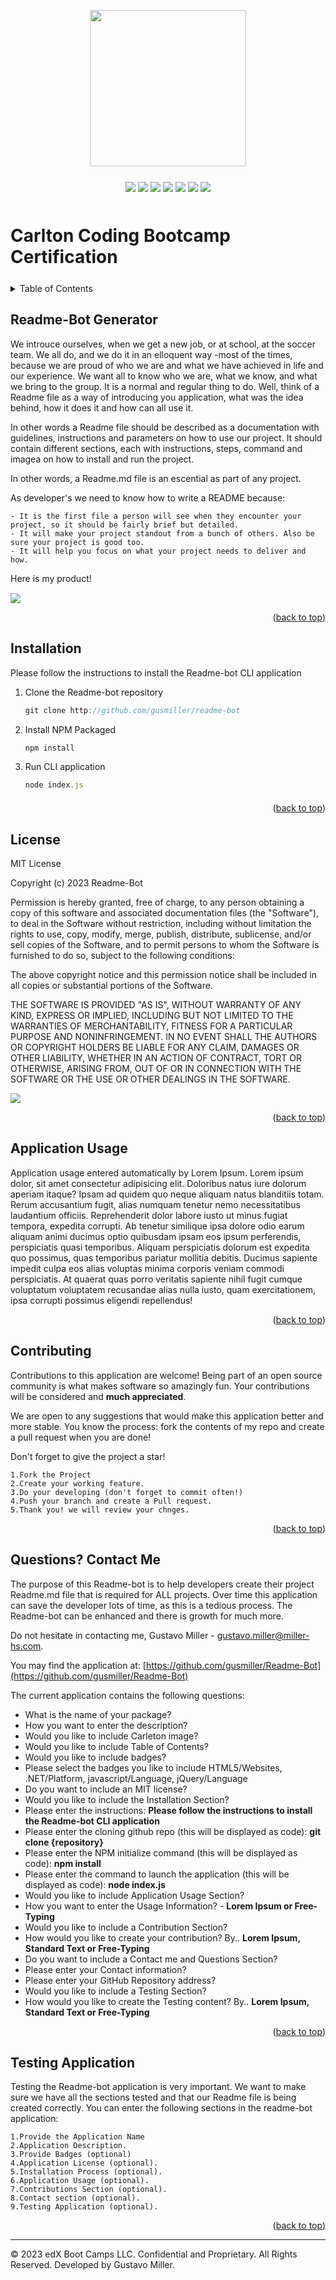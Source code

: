 <a id="readme-top" name="readme-top"></a>

<p align="center"><img src="./assets/images/carleton-u-logo.jpg" height="250"></p>

<p align="center" style="margin-top:25px; margin-bottom:50px;">
	<a><img src="https://img.shields.io/static/v1.svg?label=HTML5&message=Websites&color=red"/></a>
	<a><img src="https://img.shields.io/static/v1.svg?label=.NET&message=Platform&color=red"/></a>
	<a><img src="https://img.shields.io/static/v1.svg?label=javascript&message=Language&color=cyan"/></a>
	<a><img src="https://img.shields.io/static/v1.svg?label=jQuery&message=Language&color=yellow"/></a>
	<a><img src="https://img.shields.io/static/v1.svg?label=nodejs&message=Server&color=red"/></a>
	<a><img src="https://img.shields.io/static/v1.svg?label=Bootstrap&message=Styling&color=green"/></a>
	<a><img src="https://img.shields.io/static/v1.svg?label=License&message=MIT&color=yellow"/></a>
</p>

# Carlton Coding Bootcamp Certification

<details style="margin-bottom: 25px; margin-top: 25px;">
	<summary>Table of Contents</summary>
	<ol>
		<li><a href="#Description">Project Description</a></li>
		<li><a href="#installation">Installation</a></li>
		<li><a href="#license">License</a></li>
		<li><a href="#usage">Application Usage</a></li>
		<li><a href="#contribution">Contributions</a></li>
		<li><a href="#contactme">Questions? Contact Me!</a></li>
		<li><a href="#testing">Testing Application</a></li>
	</ol>
</details>
<div id="Description" style="margin-top: 25px;">

## Readme-Bot Generator

We introuce ourselves, when we get a new job, or at school, at the soccer team. We all do, and we do it in an elloquent way -most of the times, because we are proud of who we are and what we have achieved in life and our experience. We want all to know who we are, what we know, and what we bring to the group. It is a normal and regular thing to do. Well, think of a Readme file as a way of introducing you application, what was the idea behind, how it does it and how can all use it.

In other words a Readme file should be described as a documentation with guidelines, instructions and parameters on how to use our project. It should contain different sections, each with instructions, steps, command and imagea on how to install and run the project.

In other words, a Readme.md file is an escential as part of any project. 

As developer's we need to know how to write a README because:

    - It is the first file a person will see when they encounter your project, so it should be fairly brief but detailed.
    - It will make your project standout from a bunch of others. Also be sure your project is good too.
    - It will help you focus on what your project needs to deliver and how.

Here is my product!

<div style="margin-top: 15px;">
	<img src="./assets/images/node001.png">
</div>
</div>

<p align="right">(<a href="#readme-top">back to top</a>)</p>

<div id="installation" style="margin-bottom: 20px;margin-top: 20px;">

## Installation

Please follow the instructions to install the Readme-bot CLI application

1. Clone the Readme-bot repository
	```js
	git clone http://github.com/gusmiller/readme-bot
	```
2. Install NPM Packaged
	```js
	npm install
	```
3. Run CLI application
	```js
	node index.js
	```
</div>

<p align="right">(<a href="#readme-top">back to top</a>)</p>

<div id="license" style="margin-top: 25px;">

## License

MIT License

Copyright (c) 2023 Readme-Bot

Permission is hereby granted, free of charge, to any person obtaining a copy of this software and associated documentation files (the "Software"), to deal in the Software without restriction, including without limitation the rights to use, copy, modify, merge, publish, distribute, sublicense, and/or sell copies of the Software, and to permit persons to whom the Software is furnished to do so, subject to the following conditions:

The above copyright notice and this permission notice shall be included in all copies or substantial portions of the Software.

THE SOFTWARE IS PROVIDED "AS IS", WITHOUT WARRANTY OF ANY KIND, EXPRESS OR IMPLIED, INCLUDING BUT NOT LIMITED TO THE WARRANTIES OF MERCHANTABILITY, FITNESS FOR A PARTICULAR PURPOSE AND NONINFRINGEMENT. IN NO EVENT SHALL THE AUTHORS OR COPYRIGHT HOLDERS BE LIABLE FOR ANY CLAIM, DAMAGES OR OTHER LIABILITY, WHETHER IN AN ACTION OF CONTRACT, TORT OR OTHERWISE, ARISING FROM, OUT OF OR IN CONNECTION WITH THE SOFTWARE OR THE USE OR OTHER DEALINGS IN THE SOFTWARE.

<a><img src="https://img.shields.io/static/v1.svg?label=License&message=MIT&color=yellow"/></a>

<p align="right">(<a href="#readme-top">back to top</a>)</p>

</div>

<div id="usage" style="margin-top: 25px;">

## Application Usage

Application usage entered automatically by Lorem Ipsum. Lorem ipsum dolor, sit amet consectetur adipisicing elit. Doloribus natus iure dolorum aperiam itaque? Ipsam ad quidem quo neque aliquam natus blanditiis totam. Rerum accusantium fugit, alias numquam tenetur nemo necessitatibus laudantium officiis. Reprehenderit dolor labore iusto ut minus fugiat tempora, expedita corrupti. Ab tenetur similique ipsa dolore odio earum aliquam animi ducimus optio quibusdam ipsam eos ipsum perferendis, perspiciatis quasi temporibus. Aliquam perspiciatis dolorum est expedita quo possimus, quas temporibus pariatur mollitia debitis. Ducimus sapiente impedit culpa eos alias voluptas minima corporis veniam commodi perspiciatis. At quaerat quas porro veritatis sapiente nihil fugit cumque voluptatum voluptatem recusandae alias nulla iusto, quam exercitationem, ipsa corrupti possimus eligendi repellendus!

<p align="right">(<a href="#readme-top">back to top</a>)</p>

</div>

<div id="contribution" style="margin-top: 25px;">

## Contributing 

Contributions to this application are welcome! Being part of an open source community is what makes software so amazingly fun. Your contributions will be considered and **much appreciated**.

We are open to any suggestions that would make this application better and more stable. You know the process: fork the contents of my repo and create a pull request when you are done!

Don't forget to give the project a star!

	1.Fork the Project
	2.Create your working feature.
	3.Do your developing (don't forget to commit often!)
	4.Push your branch and create a Pull request.
	5.Thank you! we will review your chnges.

<p align="right">(<a href="#readme-top">back to top</a>)</p>

</div>

<div id="contactme" style="margin-top: 25px;">

## Questions? Contact Me 

The purpose of this Readme-bot is to help developers create their project Readme.md file that is required for ALL projects. Over time this application can save the developer lots of time, as this is a tedious process. The Readme-bot can be enhanced and there is growth for much more.

Do not hesitate in contacting me, Gustavo Miller - gustavo.miller@miller-hs.com.

You may find the application at: [https://github.com/gusmiller/Readme-Bot](https://github.com/gusmiller/Readme-Bot)

The current application contains the following questions:

- What is the name of your package?
- How you want to enter the description?
- Would you like to include Carleton image?
- Would you like to include Table of Contents?
- Would you like to include badges?
- Please select the badges you like to include HTML5/Websites, .NET/Platform, javascript/Language, jQuery/Language
- Do you want to include an MIT license?
- Would you like to include the Installation Section?
- Please enter the instructions: **Please follow the instructions to install the Readme-bot CLI application**
- Please enter the cloning github repo (this will be displayed as code): **git clone {repository}**
- Please enter the NPM initialize command (this will be displayed as code): **npm install**
- Please enter the command to launch the application (this will be displayed as code): **node index.js**
- Would you like to include Application Usage Section?
- How you want to enter the Usage Information? - **Lorem Ipsum or Free-Typing**
- Would you like to include a Contribution Section?
- How would you like to create your contribution? By.. **Lorem Ipsum, Standard Text or Free-Typing**
- Do you want to include a Contact me and Questions Section?
- Please enter your Contact information?
- Please enter your GitHub Repository address?
- Would you like to include a Testing Section?
- How would you like to create the Testing content? By.. **Lorem Ipsum, Standard Text or Free-Typing**


<p align="right">(<a href="#readme-top">back to top</a>)</p>

</div>

<div id="testing" style="margin-top: 25px;">

## Testing Application 

Testing the Readme-bot application is very important. We want to make sure we have all the sections tested and that our Readme file is being created correctly. You can enter the following sections in the readme-bot application:

	1.Provide the Application Name
	2.Application Description.
	3.Provide Badges (optional)
	4.Application License (optional).
	5.Installation Process (optional).
	6.Application Usage (optional).
	7.Contributions Section (optional).
	8.Contact section (optional).
	9.Testing Application (optional).

<p align="right">(<a href="#readme-top">back to top</a>)</p>

</div>

---
© 2023 edX Boot Camps LLC. Confidential and Proprietary. All Rights Reserved. Developed by Gustavo Miller.